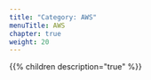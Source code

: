 ```yaml
---
title: "Category: AWS"
menuTitle: AWS
chapter: true
weight: 20
---
```


{{% children description="true" %}}
